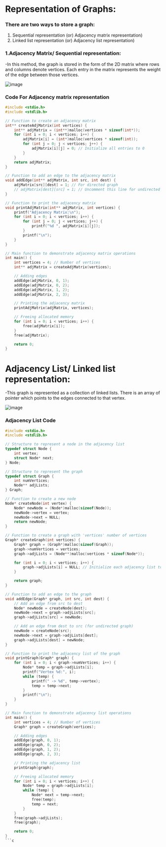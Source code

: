 # Representation of Graphs:
### There are two ways to store a graph:
 1. Sequential representation (or) Adjacency matrix representation)
 2. Linked list representation (or) Adjacency list representation)

### 1.Adjacency Matrix/ Sequential representation:

-In this method, the graph is stored in the form of the 2D matrix where rows and columns denote vertices. Each entry in the matrix represents  the weight of the 
 edge between those vertices.

![image](https://github.com/user-attachments/assets/1710f727-5bfe-4708-9bd0-24aa2e42991f)

### Code For  Adjacency matrix representation
```c
#include <stdio.h>
#include <stdlib.h>

// Function to create an adjacency matrix
int** createAdjMatrix(int vertices) {
    int** adjMatrix = (int**)malloc(vertices * sizeof(int*));
    for (int i = 0; i < vertices; i++) {
        adjMatrix[i] = (int*)malloc(vertices * sizeof(int));
        for (int j = 0; j < vertices; j++) {
            adjMatrix[i][j] = 0; // Initialize all entries to 0
        }
    }
    return adjMatrix;
}

// Function to add an edge to the adjacency matrix
void addEdge(int** adjMatrix, int src, int dest) {
    adjMatrix[src][dest] = 1; // For directed graph
    // adjMatrix[dest][src] = 1; // Uncomment this line for undirected graph
}

// Function to print the adjacency matrix
void printAdjMatrix(int** adjMatrix, int vertices) {
    printf("Adjacency Matrix:\n");
    for (int i = 0; i < vertices; i++) {
        for (int j = 0; j < vertices; j++) {
            printf("%d ", adjMatrix[i][j]);
        }
        printf("\n");
    }
}

// Main function to demonstrate adjacency matrix operations
int main() {
    int vertices = 4; // Number of vertices
    int** adjMatrix = createAdjMatrix(vertices);

    // Adding edges
    addEdge(adjMatrix, 0, 1);
    addEdge(adjMatrix, 0, 2);
    addEdge(adjMatrix, 1, 2);
    addEdge(adjMatrix, 2, 3);

    // Printing the adjacency matrix
    printAdjMatrix(adjMatrix, vertices);

    // Freeing allocated memory
    for (int i = 0; i < vertices; i++) {
        free(adjMatrix[i]);
    }
    free(adjMatrix);

    return 0;
}
```

# Adjacency List/ Linked list representation:
-This graph is represented as a collection of linked lists. There is an array of pointer which points to the edges connected to that vertex.

![image](https://github.com/user-attachments/assets/79b4946d-e721-4d0e-8fdc-f03137fbf20d)

### Adjacency List Code
```c
#include <stdio.h>
#include <stdlib.h>

// Structure to represent a node in the adjacency list
typedef struct Node {
    int vertex;
    struct Node* next;
} Node;

// Structure to represent the graph
typedef struct Graph {
    int numVertices;
    Node** adjLists;
} Graph;

// Function to create a new node
Node* createNode(int vertex) {
    Node* newNode = (Node*)malloc(sizeof(Node));
    newNode->vertex = vertex;
    newNode->next = NULL;
    return newNode;
}

// Function to create a graph with 'vertices' number of vertices
Graph* createGraph(int vertices) {
    Graph* graph = (Graph*)malloc(sizeof(Graph));
    graph->numVertices = vertices;
    graph->adjLists = (Node**)malloc(vertices * sizeof(Node*));

    for (int i = 0; i < vertices; i++) {
        graph->adjLists[i] = NULL; // Initialize each adjacency list to NULL
    }

    return graph;
}

// Function to add an edge to the graph
void addEdge(Graph* graph, int src, int dest) {
    // Add an edge from src to dest
    Node* newNode = createNode(dest);
    newNode->next = graph->adjLists[src];
    graph->adjLists[src] = newNode;

    // Add an edge from dest to src (for undirected graph)
    newNode = createNode(src);
    newNode->next = graph->adjLists[dest];
    graph->adjLists[dest] = newNode;
}

// Function to print the adjacency list of the graph
void printGraph(Graph* graph) {
    for (int i = 0; i < graph->numVertices; i++) {
        Node* temp = graph->adjLists[i];
        printf("Vertex %d:", i);
        while (temp) {
            printf(" -> %d", temp->vertex);
            temp = temp->next;
        }
        printf("\n");
    }
}

// Main function to demonstrate adjacency list operations
int main() {
    int vertices = 4; // Number of vertices
    Graph* graph = createGraph(vertices);

    // Adding edges
    addEdge(graph, 0, 1);
    addEdge(graph, 0, 2);
    addEdge(graph, 1, 2);
    addEdge(graph, 2, 3);

    // Printing the adjacency list
    printGraph(graph);

    // Freeing allocated memory
    for (int i = 0; i < vertices; i++) {
        Node* temp = graph->adjLists[i];
        while (temp) {
            Node* next = temp->next;
            free(temp);
            temp = next;
        }
    }
    free(graph->adjLists);
    free(graph);

    return 0;
}
```c
